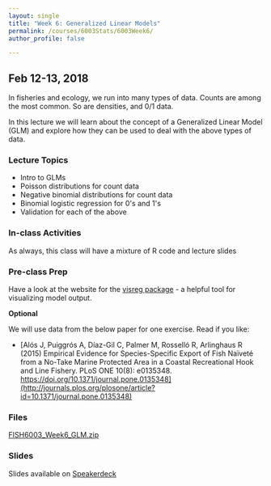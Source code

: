 ```yaml
---
layout: single
title: "Week 6: Generalized Linear Models"
permalink: /courses/6003Stats/6003Week6/
author_profile: false

---
```


## Feb 12-13, 2018

In fisheries and ecology, we run into many types of data. Counts are among the most common. So are densities, and 0/1 data.

In this lecture we will learn about the concept of a Generalized Linear Model (GLM) and explore how they can be used to deal with the above types of data.

### Lecture Topics

* Intro to GLMs
* Poisson distributions for count data
* Negative binomial distributions for count data
* Binomial logistic regression for 0's and 1's
* Validation for each of the above
		
### In-class Activities

As always, this class will have a mixture of R code and lecture slides

### Pre-class Prep

Have a look at the website for the [visreg package](http://pbreheny.github.io/visreg/) - a helpful tool for visualizing model output.

**Optional**

We will use data from the below paper for one exercise. Read if you like:

- [Alós J, Puiggrós A, Díaz-Gil C, Palmer M, Rosselló R, Arlinghaus R (2015) Empirical Evidence for Species-Specific Export of Fish Naïveté from a No-Take Marine Protected Area in a Coastal Recreational Hook and Line Fishery. PLoS ONE 10(8): e0135348. https://doi.org/10.1371/journal.pone.0135348](http://journals.plos.org/plosone/article?id=10.1371/journal.pone.0135348)

### Files

[FISH6003_Week6_GLM.zip](/assets/images/6003/FISH6003_Week6_GLM.zip)

### Slides

<script async class="speakerdeck-embed" data-id="30bdb6f0eac94f56b16c08eee808c5cf" data-ratio="1.77777777777778" src="//speakerdeck.com/assets/embed.js"></script>
Slides available on [Speakerdeck](https://speakerdeck.com/pandalusplatyceros/fish-6003-week-6-generalized-linear-models)


